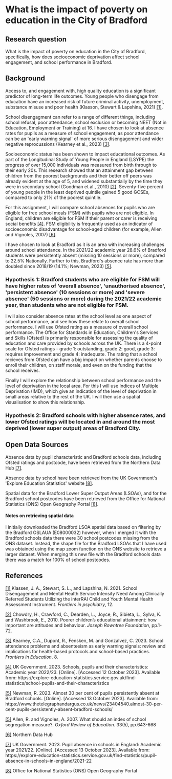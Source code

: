 # What is the impact of poverty on education in the City of Bradford

## Research question
What is the impact of poverty on education in the City of Bradford, specifically, how does socioeconomic deprivation affect school engagement, and school performance in Bradford. 

## Background
Access to, and engagement with, high quality education is a significant predictor of long-term life outcomes. Young people who disengage from education have an increased risk of future criminal activity, unemployment, substance misuse and poor health (Klasson, Stewart & Lapshina, 2021) <a href="#ref1">[1]</a>. 

School disengagment can refer to a range of different things, including school refusal, poor attendance, school exclusion or becoming NEET (Not in Education, Employment or Training) at 16. I have chosen to look at absence rates for pupils as a measure of school engagement, as poor attendance can be an 'early warning signal' of more serious disengagement and wider negative reprocussions (Kearney et al., 2023) <a href="#ref3">[3]</a>. 

Socioeconomic status has been shown to impact educational outcomes. As part of the Longitudinal Study of Young People in England (LSYPE) the progress of over 15,000 individuals was measured from birth through to their early 20s. This research showed that an attainment gap between children from the poorest backgrounds and their better off peers was already evident at the age of 5, and widened substantially by the time they were in secondary school (Goodman et al., 2010) <a href="#ref2">[2]</a>. Seventy-five percent of young people in the least deprived quintile gained 5 good GCSEs, compared to only 21% of the poorest quintile. 

For this assignment, I will compare school absences for pupils who are eligible for free school meals (FSM) with pupils who are not eligible. In England, children are eligible for FSM if their parent or carer is receiving social benefits <a href="#ref4">[4]</a>. FSM eligibility is frequently used as an indicator of socioeconomic disadvantage for school-aged children (for example, Allen and Vignoles, 2007) <a href="#ref5">[6]</a>. 

I have chosen to look at Bradford as it is an area with increasing challenges around school attendance. In the 2021/22 academic year 28.6% of Bradford students were persistently absent (missing 10 sessions or more), compared to 22.5% Nationally. Further to this, Bradford's absence rate has more than doubled since 2018/19 (14.1%; Newman, 2023) <a href="#ref4">[5]</a>. 

### Hypothesis 1: Bradford students who are eligible for FSM will have higher rates of 'overall absence', 'unauthorised absence', 'persistent absence' (10 sessions or more) and 'severe absence' (50 sessions or more) during the 2021/22 academic year, than students who are not eligible for FSM. 

I will also consider absence rates at the school level as one aspect of school performance, and see how these relate to overall school performance. I will use Ofsted rating as a measure of overall school performance. The Office for Standards in Education, Children's Services and Skills (Ofsted) is primarily responsible for assessing the quality of education and care provided by schools across the UK. There is a 4-point scale for Ofsted ratings - grade 1: outstanding, grade 2: good, grade 3: requires improvement and grade 4: inadequate. The rating that a school recieves from Ofsted can have a big impact on whether parents choose to enroll their children, on staff morale, and even on the funding that the school receives. 

Finally I will explore the relationship between school performance and the level of deprivation in the local area. For this I will use Indices of Multiple Deprivation (IMD), which give an indication of the level of deprivation in small areas relative to the rest of the UK. I will then use a spatial visualisation to show this relationship. 

### Hypothesis 2: Bradford schools with higher absence rates, and lower Ofsted ratings will be located in and around the most deprived (lower super output) areas of Bradford City. 


## Open Data Sources
Absence data by pupil characteristic and Bradford schools data, including Ofsted ratings and postcode, have been retrieved from the Northern Data Hub <a href="#ref6">[7]</a>. 

Absence data by school have been retrieved from the UK Government's 'Explore Education Statistics' website <a href="#ref7">[8]</a>.

Spatial data for the Bradford Lower Super Output Areas (LSOAs), and for the Bradford school postcodes have been retrieved from the Office for National Statistics (ONS) Open Geography Portal <a href="#ref7">[8]</a>. 

#### Notes on retrieving spatial data
I initially downloaded the Bradford LSOA spatial data based on filtering by the Bradford OSLAUA (E08000032) however, when I merged it with the Bradford schools data there were 30 school postcodes missing from the ONS dataset. Instead, the shape file for the Bradford LSOAs that I have used was obtained using the map zoom function on the ONS website to retrieve a larger dataset. When merging this new file with the Bradford schools data there was a match for 100% of school postcodes. 


## References

<p><a href="https://www.ncbi.nlm.nih.gov/pmc/articles/PMC8685215/#:~:text=School%20problems%20during%20childhood%20and,and%20school%20dropout%20(17)">[1]</a> Klassen, J. A., Stewart, S. L., and Lapshina, N. 2021. School Disengagement and Mental Health Service Intensity Need Among Clinically Referred Students Utilizing the interRAI Child and Youth Mental Health Assessment Instrument. <i>Frontiers in psychiatry</i>, 12.</p>

<p><a href="https://www.jrf.org.uk/sites/default/files/jrf/migrated/files/poorer-children-education-full.pdf">[2]</a> Chowdry, H., Crawford, C., Dearden, L., Joyce, R., Sibieta, L., Sylva, K. and Washbrook, E., 2010. Poorer children’s educational attainment: how important are attitudes and behaviour. <i>Joseph Rowntree Foundation</i>, pp.1-72.</p>

<p><a href="https://www.frontiersin.org/articles/10.3389/feduc.2023.1253595/full">[3]</a> Kearney, C.A., Dupont, R., Fensken, M. and Gonzalvez, C. 2023. School attendance problems and absenteeism as early warning signals: review and implications for health-based protocols and school-based practices. <i>Frontiers in Education</i>. 8. </p>

<p><a href="https://explore-education-statistics.service.gov.uk/find-statistics/school-pupils-and-their-characteristics">[4]</a> UK Government. 2023. Schools, pupils and their characteristics: Academic year 2022/23. [Online]. [Accessed 12 October 2023]. Available from: https://explore-education-statistics.service.gov.uk/find-statistics/school-pupils-and-their-characteristics </p>

<p><a href="https://www.thetelegraphandargus.co.uk/news/23404540.almost-30-per-cent-pupils-persistently-absent-bradford-schools/">[5]</a> Newman, R. 2023. Almost 30 per cent of pupils persistently absent at Bradford schools. [Online]. [Accessed 13 October 2023]. Available from: https://www.thetelegraphandargus.co.uk/news/23404540.almost-30-per-cent-pupils-persistently-absent-bradford-schools/</p>

<p><a href="https://www.tandfonline.com/doi/full/10.1080/03054980701366306?casa_token=6SEt_25VLtoAAAAA%3AjaCLjzy7UOchJYXlhUjfp42k6jGEehIczK9S5WqHSggLZwua1yxenu6pwSVM69D9Oua0R7W6NUku">[5]</a> Allen, R. and Vignoles, A. 2007. What should an index of school segregation measure?. <i>Oxford Review of Education</i>. 33(5), pp.643-668</p>

<p><a href="https://datahub.bradford.gov.uk/ebase/datahubext.eb?search=Bradford+Council+census+results+2021&ebd=0&ebp=10&ebz=2_1697028992340">[6]</a> Northern Data Hub</p>

<p><a href="https://explore-education-statistics.service.gov.uk/find-statistics/pupil-absence-in-schools-in-england/2021-22">[7]</a> UK Government. 2023. Pupil absence in schools in England: Academic year 2021/22. [Online]. [Accessed 13 October 2023]. Available from: https://explore-education-statistics.service.gov.uk/find-statistics/pupil-absence-in-schools-in-england/2021-22 </p>

<p><a href="https://geoportal.statistics.gov.uk">[8]</a> Office for National Statistics (ONS) Open Geography Portal</p>
